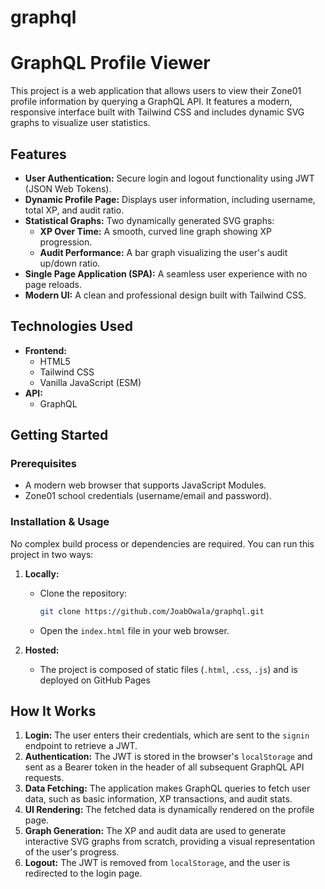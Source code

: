 # graphql

# GraphQL Profile Viewer

This project is a web application that allows users to view their Zone01 profile information by querying a GraphQL API. It features a modern, responsive interface built with Tailwind CSS and includes dynamic SVG graphs to visualize user statistics.

## Features

- **User Authentication:** Secure login and logout functionality using JWT (JSON Web Tokens).
- **Dynamic Profile Page:** Displays user information, including username, total XP, and audit ratio.
- **Statistical Graphs:** Two dynamically generated SVG graphs:
  - **XP Over Time:** A smooth, curved line graph showing XP progression.
  - **Audit Performance:** A bar graph visualizing the user's audit up/down ratio.
- **Single Page Application (SPA):** A seamless user experience with no page reloads.
- **Modern UI:** A clean and professional design built with Tailwind CSS.

## Technologies Used

- **Frontend:**
  - HTML5
  - Tailwind CSS
  - Vanilla JavaScript (ESM)
- **API:**
  - GraphQL

## Getting Started

### Prerequisites

- A modern web browser that supports JavaScript Modules.
- Zone01 school credentials (username/email and password).

### Installation & Usage

No complex build process or dependencies are required. You can run this project in two ways:

1.  **Locally:**
    - Clone the repository:
      ```bash
      git clone https://github.com/JoabOwala/graphql.git
      ```
    - Open the `index.html` file in your web browser.

2.  **Hosted:**
    - The project is composed of static files (`.html`, `.css`, `.js`) and is deployed on GitHub Pages

## How It Works

1.  **Login:** The user enters their credentials, which are sent to the `signin` endpoint to retrieve a JWT.
2.  **Authentication:** The JWT is stored in the browser's `localStorage` and sent as a Bearer token in the header of all subsequent GraphQL API requests.
3.  **Data Fetching:** The application makes GraphQL queries to fetch user data, such as basic information, XP transactions, and audit stats.
4.  **UI Rendering:** The fetched data is dynamically rendered on the profile page.
5.  **Graph Generation:** The XP and audit data are used to generate interactive SVG graphs from scratch, providing a visual representation of the user's progress.
6.  **Logout:** The JWT is removed from `localStorage`, and the user is redirected to the login page.
